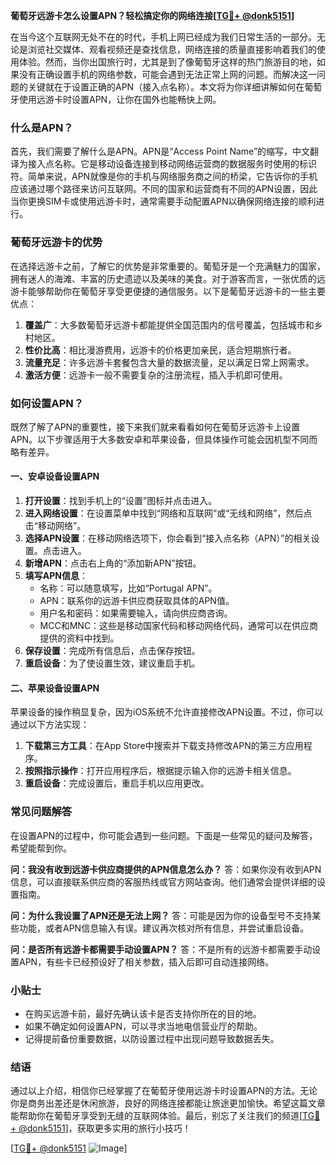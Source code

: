**葡萄牙远游卡怎么设置APN？轻松搞定你的网络连接[[TG💪+ @donk5151](https://t.me/s/donk5151)]**

在当今这个互联网无处不在的时代，手机上网已经成为我们日常生活的一部分。无论是浏览社交媒体、观看视频还是查找信息，网络连接的质量直接影响着我们的使用体验。然而，当你出国旅行时，尤其是到了像葡萄牙这样的热门旅游目的地，如果没有正确设置手机的网络参数，可能会遇到无法正常上网的问题。而解决这一问题的关键就在于设置正确的APN（接入点名称）。本文将为你详细讲解如何在葡萄牙使用远游卡时设置APN，让你在国外也能畅快上网。

### 什么是APN？

首先，我们需要了解什么是APN。APN是“Access Point Name”的缩写，中文翻译为接入点名称。它是移动设备连接到移动网络运营商的数据服务时使用的标识符。简单来说，APN就像是你的手机与网络服务商之间的桥梁，它告诉你的手机应该通过哪个路径来访问互联网。不同的国家和运营商有不同的APN设置，因此当你更换SIM卡或使用远游卡时，通常需要手动配置APN以确保网络连接的顺利进行。

### 葡萄牙远游卡的优势

在选择远游卡之前，了解它的优势是非常重要的。葡萄牙是一个充满魅力的国家，拥有迷人的海滩、丰富的历史遗迹以及美味的美食。对于游客而言，一张优质的远游卡能够帮助你在葡萄牙享受更便捷的通信服务。以下是葡萄牙远游卡的一些主要优点：

1. **覆盖广**：大多数葡萄牙远游卡都能提供全国范围内的信号覆盖，包括城市和乡村地区。
2. **性价比高**：相比漫游费用，远游卡的价格更加亲民，适合短期旅行者。
3. **流量充足**：许多远游卡套餐包含大量的数据流量，足以满足日常上网需求。
4. **激活方便**：远游卡一般不需要复杂的注册流程，插入手机即可使用。

### 如何设置APN？

既然了解了APN的重要性，接下来我们就来看看如何在葡萄牙远游卡上设置APN。以下步骤适用于大多数安卓和苹果设备，但具体操作可能会因机型不同而略有差异。

#### 一、安卓设备设置APN

1. **打开设置**：找到手机上的“设置”图标并点击进入。
2. **进入网络设置**：在设置菜单中找到“网络和互联网”或“无线和网络”，然后点击“移动网络”。
3. **选择APN设置**：在移动网络选项下，你会看到“接入点名称（APN）”的相关设置。点击进入。
4. **新增APN**：点击右上角的“添加新APN”按钮。
5. **填写APN信息**：
   - 名称：可以随意填写，比如“Portugal APN”。
   - APN：联系你的远游卡供应商获取具体的APN值。
   - 用户名和密码：如果需要输入，请向供应商咨询。
   - MCC和MNC：这些是移动国家代码和移动网络代码，通常可以在供应商提供的资料中找到。
6. **保存设置**：完成所有信息后，点击保存按钮。
7. **重启设备**：为了使设置生效，建议重启手机。

#### 二、苹果设备设置APN

苹果设备的操作稍显复杂，因为iOS系统不允许直接修改APN设置。不过，你可以通过以下方法实现：

1. **下载第三方工具**：在App Store中搜索并下载支持修改APN的第三方应用程序。
2. **按照指示操作**：打开应用程序后，根据提示输入你的远游卡相关信息。
3. **重启设备**：完成设置后，重启手机以应用更改。

### 常见问题解答

在设置APN的过程中，你可能会遇到一些问题。下面是一些常见的疑问及解答，希望能帮到你。

**问：我没有收到远游卡供应商提供的APN信息怎么办？**
答：如果你没有收到APN信息，可以直接联系供应商的客服热线或官方网站查询。他们通常会提供详细的设置指南。

**问：为什么我设置了APN还是无法上网？**
答：可能是因为你的设备型号不支持某些功能，或者APN信息输入有误。建议再次核对所有信息，并尝试重启设备。

**问：是否所有远游卡都需要手动设置APN？**
答：不是所有的远游卡都需要手动设置APN，有些卡已经预设好了相关参数，插入后即可自动连接网络。

### 小贴士

- 在购买远游卡前，最好先确认该卡是否支持你所在的目的地。
- 如果不确定如何设置APN，可以寻求当地电信营业厅的帮助。
- 记得提前备份重要数据，以防设置过程中出现问题导致数据丢失。

### 结语

通过以上介绍，相信你已经掌握了在葡萄牙使用远游卡时设置APN的方法。无论你是商务出差还是休闲旅游，良好的网络连接都能让旅途更加愉快。希望这篇文章能帮助你在葡萄牙享受到无缝的互联网体验。最后，别忘了关注我们的频道[[TG💪+ @donk5151](https://t.me/s/donk5151)]，获取更多实用的旅行小技巧！

[[TG💪+ @donk5151](https://t.me/s/donk5151) ![Image](https://i.postimg.cc/rwNCRYN7/Snipaste-2025-04-30-17-27-05.png)]